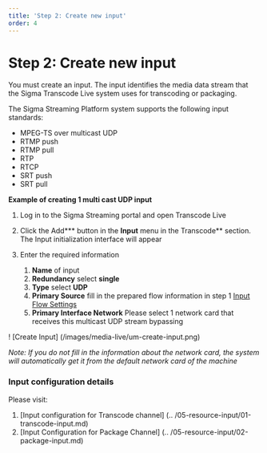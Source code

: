 ```yaml
---
title: 'Step 2: Create new input'
order: 4
---
```


# Step 2: Create new input

You must create an input. The input identifies the media data stream that the Sigma Transcode Live system uses for transcoding or packaging.

The Sigma Streaming Platform system supports the following input standards:

- MPEG-TS over multicast UDP
- RTMP push
- RTMP pull
- RTP
- RTCP
- SRT push
- SRT pull

**Example of creating 1 multi cast UDP input**

1. Log in to the Sigma Streaming portal and open Transcode Live

2. Click the Add\*\*\* button in the **Input** menu in the Transcode\*\* section. The Input initialization interface will appear

3. Enter the required information
   1. **Name** of input
   2. **Redundancy** select **single**
   3. **Type** select **UDP**
   4. **Primary Source** fill in the prepared flow information in step 1 [Input Flow Settings](./b-step1.md)
   5. **Primary Interface Network** Please select 1 network card that receives this multicast UDP stream bypassing

! [Create Input] (/images/media-live/um-create-input.png)

_Note: If you do not fill in the information about the network card, the system will automatically get it from the default network card of the machine_

### Input configuration details

Please visit:

1. [Input configuration for Transcode channel] (.. /05-resource-input/01-transcode-input.md)
2. [Input Configuration for Package Channel] (.. /05-resource-input/02-package-input.md)
